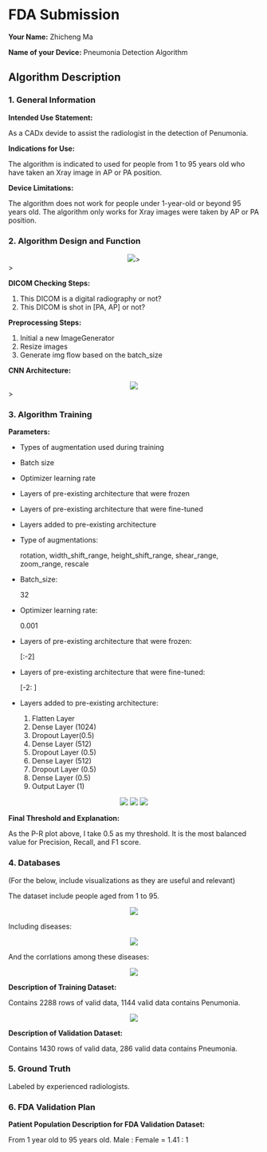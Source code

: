 # FDA  Submission

**Your Name:**
Zhicheng Ma

**Name of your Device:**
Pneumonia Detection Algorithm
## Algorithm Description 

### 1. General Information

**Intended Use Statement:** 

As a CADx devide to assist the radiologist in the detection of Penumonia.

**Indications for Use:**

The algorithm is indicated to used for people from 1 to 95 years old who have taken an Xray image in AP or PA position.

**Device Limitations:**

The algorithm does not work for people under 1-year-old or beyond 95 years old. The algorithm only works for Xray images were taken by AP or PA position.

### 2. Algorithm Design and Function

<center>
	<img src="img/Algorithmflowchart.png">>
</center>>

**DICOM Checking Steps:**

1. This DICOM is a digital radiography or not?
2. This DICOM is shot in [PA, AP] or not?

**Preprocessing Steps:**

1. Initial a new ImageGenerator
2. Resize images
3. Generate img flow based on the batch_size 

**CNN Architecture:**

<center>
	<img src="img/CNNArichitecture">
</center>>

### 3. Algorithm Training

**Parameters:**
* Types of augmentation used during training
* Batch size
* Optimizer learning rate
* Layers of pre-existing architecture that were frozen
* Layers of pre-existing architecture that were fine-tuned
* Layers added to pre-existing architecture

* Type of augmentations:

	rotation,
	width_shift_range,
	height_shift_range,
	shear_range,
	zoom_range,
	rescale

* Batch_size:

	32

* Optimizer learning rate:

	0.001

* Layers of pre-existing architecture that were frozen:

	[:-2]

* Layers of pre-existing architecture that were fine-tuned:

	[-2: ]

* Layers added to pre-existing architecture:

	1. Flatten Layer
	2. Dense Layer (1024)
	3. Dropout Layer(0.5)
	4. Dense Layer (512)
	5. Dropout Layer (0.5)
	6. Dense Layer (512)
	7. Dropout Layer (0.5)
	8. Dense Layer (0.5)
	9. Output Layer (1)

<center>
	<img src="img/traininghistoryaccuracy.png">
	<img src="img/traininghistoryloss.png">
	<img src="img/P-Rcurve.png">
</center>

**Final Threshold and Explanation:**

As the P-R plot above, I take 0.5 as my threshold. It is the most balanced value for Precision, Recall, and F1 score.

### 4. Databases
 (For the below, include visualizations as they are useful and relevant)

The dataset include people aged from 1 to 95.

<center>
	<img src="img/AgeDist.png">
</center>

Including diseases:

<center>
	<img src="img/findinglabels.png">
</center>

And the corrlations among these diseases:

<center>
	<img src="img/heat.png">
</center>

**Description of Training Dataset:** 

Contains 2288 rows of valid data, 1144 valid data contains Penumonia.

<center>
	<img src="img/trainingseq.png">
</center>

**Description of Validation Dataset:** 

Contains 1430 rows of valid data, 286 valid data contains Pneumonia.

### 5. Ground Truth

Labeled by experienced radiologists.

### 6. FDA Validation Plan

**Patient Population Description for FDA Validation Dataset:**

From 1 year old to 95 years old. 
Male : Female = 1.41 : 1
